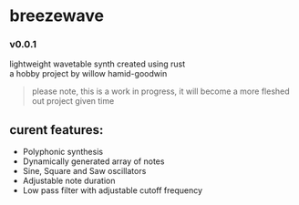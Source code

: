 # breezewave
### v0.0.1
lightweight wavetable synth created using rust <br>
a hobby project by willow hamid-goodwin
>  please note, this is a work in progress, it will become a more fleshed out project given time
## curent features:
- Polyphonic synthesis
- Dynamically generated array of notes
- Sine, Square and Saw oscillators
- Adjustable note duration
- Low pass filter with adjustable cutoff frequency
